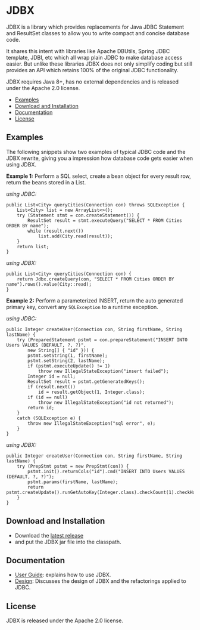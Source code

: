 # JDBX

JDBX is a library which provides replacements for Java JDBC Statement and ResultSet classes
to allow you to write compact and concise database code.

It shares this intent with libraries like Apache DBUtils, Spring JDBC template, JDBI, etc which all wrap plain JDBC to make database access easier.
But unlike these libraries JDBX does not only simplify coding but still provides an API which retains 100% of the original JDBC functionality.
    
JDBX requires Java 8+, has no external dependencies and is released under the Apache 2.0 license.

* [Examples](#examples)
* [Download and Installation](#download)
* [Documentation](#docs)
* [License](#license)


## <a name="examples"></a>Examples

The following snippets show two examples of typical JDBC code and the JDBX rewrite, giving you a impression
how database code gets easier when using JDBX.

**Example 1:** 
Perform a SQL select, create a bean object for every result row, return the beans stored in a List.

*using JDBC:*
        
    public List<City> queryCities(Connection con) throws SQLException {
        List<City> list = new ArrayList<>();
        try (Statement stmt = con.createStatement()) {
            ResultSet result = stmt.executeQuery("SELECT * FROM Cities ORDER BY name");
            while (result.next())
                list.add(City.read(result));
        }
        return list;
    }
    	
*using JDBX:*

    public List<City> queryCities(Connection con) {
        return Jdbx.createQuery(con, "SELECT * FROM Cities ORDER BY name").rows().value(City::read);
    }


**Example 2:**
Perform a parameterized INSERT, return the auto generated primary key, convert any `SQLException` to a runtime exception.

*using JDBC:*
    
    public Integer createUser(Connection con, String firstName, String lastName) {
        try (PreparedStatement pstmt = con.prepareStatement("INSERT INTO Users VALUES (DEFAULT, ?, ?)",
            new String[] { "id" })) {
            pstmt.setString(1, firstName);
            pstmt.setString(2, lastName);
            if (pstmt.executeUpdate() != 1)
                throw new IllegalStateException("insert failed");
            Integer id = null;
            ResultSet result = pstmt.getGeneratedKeys();
            if (result.next())
                id = result.getObject(1, Integer.class);
            if (id == null)
                throw new IllegalStateException("id not returned");
            return id;
        }
        catch (SQLException e) {
            throw new IllegalStateException("sql error", e);
        }
    }


*using JDBX:*

    public Integer createUser(Connection con, String firstName, String lastName) {
        try (PrepStmt pstmt = new PrepStmt(con)) {
            pstmt.init().returnCols("id").cmd("INSERT INTO Users VALUES (DEFAULT, ?, ?)");
            pstmt.params(firstName, lastName);
            return pstmt.createUpdate().runGetAutoKey(Integer.class).checkCount(1).checkHasValue();
        }
    }
	
	
## <a name="download"></a>Download and Installation 

* Download the [latest release](https://github.com/jdlib/JDBX/releases/latest)
* and put the JDBX jar file into the classpath.


## <a name="docs"></a>Documentation

* [User Guide](https://github.com/jdlib/JDBX/blob/master/UserGuide.md): explains how to use JDBX.
* [Design](https://github.com/jdlib/JDBX/blob/master/Design.md): Discusses the design of JDBX and the refactorings applied to JDBC. 


## <a name="license"></a>License

JDBX is released under the Apache 2.0 license.
	    
